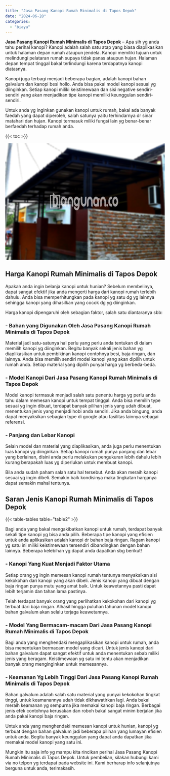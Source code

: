 ```yaml
---
title: "Jasa Pasang Kanopi Rumah Minimalis di Tapos Depok"
date: "2024-06-28"
categories: 
  - "biaya"
---
```


**Jasa Pasang Kanopi Rumah Minimalis di Tapos Depok** – Apa sih yg anda tahu perihal kanopi? Kanopi adalah salah satu atap yang biasa diaplikasikan untuk halaman depan rumah ataupun jendela. Kanopi memiliki tujuan untuk melindungi pelataran rumah supaya tidak panas ataupun hujan. Halaman depan tempat tinggal bakal terlindungi karena terdapatnya kanopi diatasnya.

Kanopi juga terbagi menjadi beberapa bagian, adalah kanopi bahan galvalum dan kanopi besi hollo. Anda bisa pakai model kanopi sesuai yg diinginkan. Setiap kanopi miliki keistimewaan dan sisi negative sendiri-sendiri yang akan menjadikan tipe kanopi memiliki keunggulan sendiri-sendiri.

Untuk anda yg inginkan gunakan kanopi untuk rumah, bakal ada banyak faedah yang dapat diperoleh, salah satunya yaitu terhindarnya dr sinar matahari dan hujan. Kanopi termasuk miliki fungsi lain yg benar-benar berfaedah terhadap rumah anda.

{{< toc >}}

![Jasa Pasang Kanopi Rumah Minimalis di Tapos Depok](/images/harga-kanopi-minimalis-63.png)

## Harga Kanopi Rumah Minimalis di Tapos Depok

Apakah anda ingin belanja kanopi untuk hunian? Sebelum membelinya, dapat sangat efektif jika anda mengerti harga dari kanopi rumah terlebih dahulu. Anda bisa memperhitungkan pada kanopi yg satu dg yg lainnya sehingga kanopi yang dihasilkan yang cocok dg yg diinginkan.

Harga kanopi dipengaruhi oleh sebagian faktor, salah satu diantaranya sbb:

### \- Bahan yang Digunakan Oleh Jasa Pasang Kanopi Rumah Minimalis di Tapos Depok

Material jadi satu-satunya hal perlu yang perlu anda tentukan di dalam memilih kanopi yg diinginkan. Begitu banyak sekali jenis bahan yg diaplikasikan untuk pembikinan kanopi contohnya besi, baja ringan, dan lainnya. Anda bisa memilih sendiri model kanopi yang akan dipilih untuk rumah anda. Setiap material yang dipilih punyai harga yg berbeda-beda.

### \- Model Kanopi Dari Jasa Pasang Kanopi Rumah Minimalis di Tapos Depok

Model kanopi termasuk menjadi salah satu penentu harga yg perlu anda tahu dalam memesan kanopi untuk tempat tinggal. Anda bisa memilih type sesuai yg ingin dibuat, terdapat banyak pilihan jenis yang udah dibuat, menentukan jenis yang menjadi hobi anda sendiri. Jika anda bingung, anda dapat menyaksikan sebagian type di google atau fasilitas lainnya sebagai referensi.

### \- Panjang dan Lebar Kanopi

Selain model dan material yang diaplikasikan, anda juga perlu menentukan luas kanopi yg diinginkan. Setiap kanopi rumah punya panjang dan lebar yang berlainan, disini anda perlu melakukan pengukuran lebih dahulu lebih kurang berapakah luas yg diperlukan untuk membuat kanopi.

Bila anda sudah paham salah satu hal tersebut. Anda akan meraih kanopi sesuai yg ingin dibeli. Semakin baik kondisinya maka tingkatan harganya dapat semakin mahal tentunya.

## Saran Jenis Kanopi Rumah Minimalis di Tapos Depok

{{< table-tables table="table2" >}}

Bagi anda yang bakal mengakibatkan kanopi untuk rumah, terdapat banyak sekali tipe kanopi yg bisa anda pilih. Beberapa tipe kanopi yang efisien untuk anda aplikasikan adalah kanopi dr bahan baja ringan. Ragam kanopi yg satu ini miliki keistimewaan tersendiri dibandingkan dengan bahan lainnya. Beberapa kelebihan yg dapat anda dapatkan sbg berikut!

### \- Kanopi Yang Kuat Menjadi Faktor Utama

Setiap orang yg ingin memesan kanopi rumah tentunya menyaksikan sisi kekokohan dari kanopi yang akan dibeli. Jenis kanopi yang dibuat dengan baja ringan punya mutu yang amat baik. Untuk keawetannya pasti dapat lebih terjamin dan tahan lama pastinya.

Telah terdapat banyak orang yang perlihatkan kekokohan dari kanopi yg terbuat dari baja ringan. Alhasil hingga puluhan tahunan model kanopi bahan galvalum akan selalu terjaga keawetannya.

### \- Model Yang Bermacam-macam Dari Jasa Pasang Kanopi Rumah Minimalis di Tapos Depok

Bagi anda yang menghendaki mengaplikasikan kanopi untuk rumah, anda bisa menentukan bermacam model yang dicari. Untuk jenis kanopi dari bahan galvalum dapat sangat efektif untuk anda menentukan sebab miliki jenis yang beragam. Keistimewaan yg satu ini tentu akan menjadikan banyak orang menginginkan untuk memesannya.

### \- Keamanan Yg Lebih Tinggi Dari Jasa Pasang Kanopi Rumah Minimalis di Tapos Depok

Bahan galvalum adalah salah satu material yang punyai kekokohan tingkat tinggi, untuk keamanannya udah tidak dikhawatirkan lagi. Anda bakal meraih keamanan yg sempurna jika memakai kanopi baja ringan. Berbagai jenis efek contohnya kerusakan dan roboh bakal sangat minim berjalan jika anda pakai kanopi baja ringan.

Untuk anda yang menghendaki memesan kanopi untuk hunian, kanopi yg terbuat dengan bahan galvalum jadi beberapa pilihan yang lumayan efisien untuk anda. Begitu banyak keunggulan yang dapat anda dapatkan jika memakai model kanopi yang satu ini.

Mungkin itu saja info yg mampu kita rincikan perihal Jasa Pasang Kanopi Rumah Minimalis di Tapos Depok. Untuk pembelian, silakan hubungi kami via no telpon yg terdapat pada website ini. Kami berharap info selanjutnya berguna untuk anda, terimakasih.
